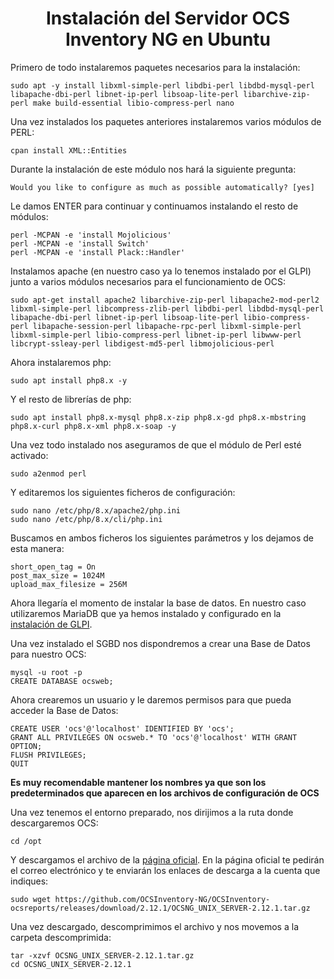 <h1 align="center">Instalación del Servidor OCS Inventory NG en Ubuntu</h1>

Primero de todo instalaremos paquetes necesarios para la instalación:
```
sudo apt -y install libxml-simple-perl libdbi-perl libdbd-mysql-perl libapache-dbi-perl libnet-ip-perl libsoap-lite-perl libarchive-zip-perl make build-essential libio-compress-perl nano 
```
Una vez instalados los paquetes anteriores instalaremos varios módulos de PERL:
```
cpan install XML::Entities 
```
Durante la instalación de este módulo nos hará la siguiente pregunta: 

```Would you like to configure as much as possible automatically? [yes]```

Le damos ENTER para continuar y continuamos instalando el resto de módulos:
```
perl -MCPAN -e 'install Mojolicious' 
perl -MCPAN -e 'install Switch' 
perl -MCPAN -e 'install Plack::Handler' 
```
Instalamos apache (en nuestro caso ya lo tenemos instalado por el GLPI) junto a varios módulos necesarios para el funcionamiento de OCS:
```
sudo apt-get install apache2 libarchive-zip-perl libapache2-mod-perl2 libxml-simple-perl libcompress-zlib-perl libdbi-perl libdbd-mysql-perl libapache-dbi-perl libnet-ip-perl libsoap-lite-perl libio-compress-perl libapache-session-perl libapache-rpc-perl libxml-simple-perl libxml-simple-perl libio-compress-perl libnet-ip-perl libwww-perl libcrypt-ssleay-perl libdigest-md5-perl libmojolicious-perl
```
Ahora instalaremos php:
```
sudo apt install php8.x -y
```
Y el resto de librerías de php:
```
sudo apt install php8.x-mysql php8.x-zip php8.x-gd php8.x-mbstring php8.x-curl php8.x-xml php8.x-soap -y 
```
Una vez todo instalado nos aseguramos de que el módulo de Perl esté activado:
```
sudo a2enmod perl 
```
Y editaremos los siguientes ficheros de configuración:
```
sudo nano /etc/php/8.x/apache2/php.ini
sudo nano /etc/php/8.x/cli/php.ini
```
Buscamos en ambos ficheros los siguientes parámetros y los dejamos de esta manera:
```
short_open_tag = On 
post_max_size = 1024M 
upload_max_filesize = 256M
```
Ahora llegaría el momento de instalar la base de datos. En nuestro caso utilizaremos MariaDB que ya hemos instalado y configurado en la <a href="https://github.com/erinITB/SIAR/blob/main/GLPI.md">instalación de GLPI</a>.

Una vez instalado el SGBD nos dispondremos a crear una Base de Datos para nuestro OCS:
```
mysql -u root -p 
CREATE DATABASE ocsweb; 
```
Ahora crearemos un usuario y le daremos permisos para que pueda acceder la Base de Datos:
```
CREATE USER 'ocs'@'localhost' IDENTIFIED BY 'ocs'; 
GRANT ALL PRIVILEGES ON ocsweb.* TO 'ocs'@'localhost' WITH GRANT OPTION; 
FLUSH PRIVILEGES; 
QUIT 
```
<b>Es muy recomendable mantener los nombres ya que son los predeterminados que aparecen en los archivos de configuración de OCS</b>

Una vez tenemos el entorno preparado, nos dirijimos a la ruta donde descargaremos OCS:
```
cd /opt
```
Y descargamos el archivo de la <a href="https://ocsinventory-ng.org/?page_id=1548&lang=en">página oficial</a>. En la página oficial te pedirán el correo electrónico y te enviarán los enlaces de descarga a la cuenta que indiques:
```
sudo wget https://github.com/OCSInventory-NG/OCSInventory-ocsreports/releases/download/2.12.1/OCSNG_UNIX_SERVER-2.12.1.tar.gz
```
Una vez descargado, descomprimimos el archivo y nos movemos a la carpeta descomprimida:
```
tar -xzvf OCSNG_UNIX_SERVER-2.12.1.tar.gz
cd OCSNG_UNIX_SERVER-2.12.1
```





